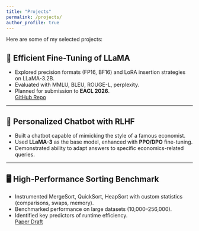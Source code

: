 ```yaml
---
title: "Projects"
permalink: /projects/
author_profile: true
---
```


Here are some of my selected projects:

## 🚀 Efficient Fine-Tuning of LLaMA
- Explored precision formats (FP16, BF16) and LoRA insertion strategies on LLaMA-3.2B.  
- Evaluated with MMLU, BLEU, ROUGE-L, perplexity.  
- Planned for submission to **EACL 2026**.  
[GitHub Repo](https://github.com/YangQ411/llama-lora-study)

---

## 🤖 Personalized Chatbot with RLHF
- Built a chatbot capable of mimicking the style of a famous economist.  
- Used **LLaMA-3** as the base model, enhanced with **PPO/DPO** fine-tuning.  
- Demonstrated ability to adapt answers to specific economics-related queries.  

---

## 🖥 High-Performance Sorting Benchmark
- Instrumented MergeSort, QuickSort, HeapSort with custom statistics (comparisons, swaps, memory).  
- Benchmarked performance on large datasets (10,000–256,000).  
- Identified key predictors of runtime efficiency.  
[Paper Draft](#)